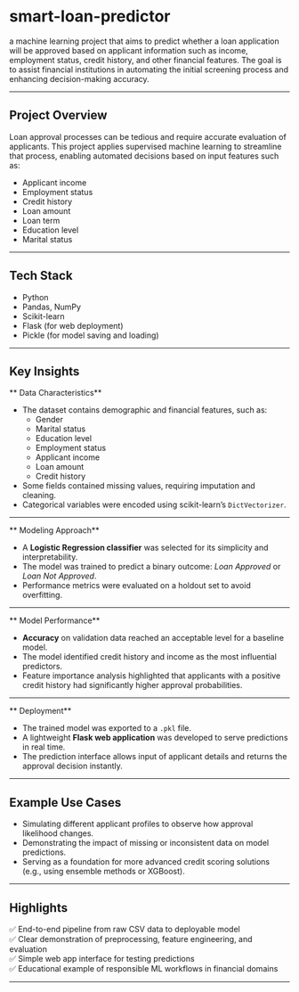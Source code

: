 # smart-loan-predictor
a machine learning project that aims to predict whether a loan application will be approved based on applicant information such as income, employment status, credit history, and other financial features. The goal is to assist financial institutions in automating the initial screening process and enhancing decision-making accuracy.

---

## Project Overview

Loan approval processes can be tedious and require accurate evaluation of applicants. This project applies supervised machine learning to streamline that process, enabling automated decisions based on input features such as:

- Applicant income
- Employment status
- Credit history
- Loan amount
- Loan term
- Education level
- Marital status

---

## Tech Stack

- Python
- Pandas, NumPy
- Scikit-learn
- Flask (for web deployment)
- Pickle (for model saving and loading)

---

## Key Insights

** Data Characteristics**
- The dataset contains demographic and financial features, such as:
  - Gender
  - Marital status
  - Education level
  - Employment status
  - Applicant income
  - Loan amount
  - Credit history
- Some fields contained missing values, requiring imputation and cleaning.
- Categorical variables were encoded using scikit-learn’s `DictVectorizer`.

---

** Modeling Approach**
- A **Logistic Regression classifier** was selected for its simplicity and interpretability.
- The model was trained to predict a binary outcome: *Loan Approved* or *Loan Not Approved*.
- Performance metrics were evaluated on a holdout set to avoid overfitting.

---

** Model Performance**
- **Accuracy** on validation data reached an acceptable level for a baseline model.
- The model identified credit history and income as the most influential predictors.
- Feature importance analysis highlighted that applicants with a positive credit history had significantly higher approval probabilities.

---

** Deployment**
- The trained model was exported to a `.pkl` file.
- A lightweight **Flask web application** was developed to serve predictions in real time.
- The prediction interface allows input of applicant details and returns the approval decision instantly.

---

## Example Use Cases

- Simulating different applicant profiles to observe how approval likelihood changes.
- Demonstrating the impact of missing or inconsistent data on model predictions.
- Serving as a foundation for more advanced credit scoring solutions (e.g., using ensemble methods or XGBoost).

---

## Highlights

✅ End-to-end pipeline from raw CSV data to deployable model  
✅ Clear demonstration of preprocessing, feature engineering, and evaluation  
✅ Simple web app interface for testing predictions  
✅ Educational example of responsible ML workflows in financial domains

---
